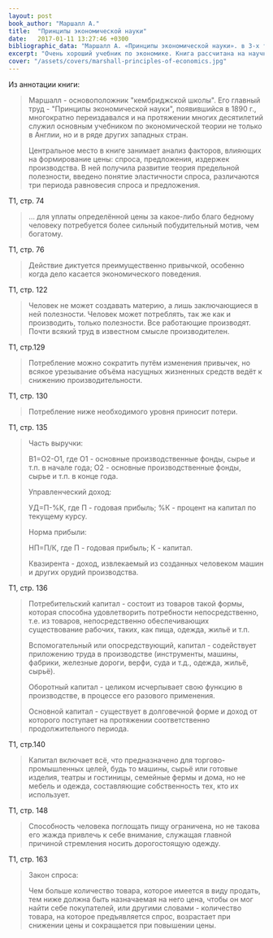 ```yaml
---
layout: post
book_author: "Маршалл А."
title:  "Принципы экономической науки"
date:   2017-01-11 13:27:46 +0300
bibliographic_data: "Маршалл А. «Принципы экономической науки». в 3-х томах М.: Издательская группа «Прогресс», 1993 г.(«Экономическая мысль Запада». Для научных библиотек)."
excerpt: "Очень хороший учебник по экономике. Книга рассчитана на научных работников, преподавателей общественных наук, специалистов в области экономических теорий."
cover: "/assets/covers/marshall-principles-of-economics.jpg"
---
```


Из аннотации книги:

> Маршалл - основоположник "кембриджской школы". Его главный труд - "Принципы экономической науки", появившийся в 1890 г., многократно переиздавался и на протяжении многих десятилетий служил основным учебником по экономической теории не только в Англии, но и в ряде других западных стран.
>
> Центральное место в книге занимает анализ факторов, влияющих на формирование цены: спроса, предложения, издержек производства. В ней  получила развитие теория предельной полезности, введено понятие эластичности спроса, различаются три периода равновесия спроса и предложения.

Т1, стр. 74

> ... для уплаты определённой цены за какое-либо благо бедному человеку потребуется более сильный побудительный мотив, чем богатому.

Т1, стр. 76

> Действие диктуется преимущественно привычкой, особенно когда дело касается экономического поведения.

Т1, стр. 122

> Человек не может создавать материю, а лишь заключающиеся в ней полезности. Человек может потреблять, так же как и производить, только полезности. Все работающие производят. Почти всякий труд в известном смысле производителен.

Т1, стр.129

> Потребление можно сократить путём изменения привычек, но всякое урезывание объёма насущных жизненных средств ведёт к снижению производительности.

Т1, стр. 130

> Потребление ниже необходимого уровня приносит потери.

Т1, стр. 135

> Часть выручки: 
>
> В1=О2-О1, где О1 - основные производственные фонды, сырье и т.п. в начале года; О2 - основные производственные фонды, сырье и т.п. в конце года.
>
> Управленческий доход:
>
> УД=П-%К, где П - годовая прибыль; %К - процент на капитал по текущему курсу.
>
> Норма прибыли:
>
> НП=П/К, где П - годовая прибыль; К - капитал.
>
> Квазирента - доход, извлекаемый из созданных человеком машин и других орудий производства.

Т1, стр. 136

> Потребительский капитал - состоит из товаров такой формы, которая способна удовлетворить потребности непосредственно, т.е. из товаров, непосредственно обеспечивающих существование рабочих, таких, как пища, одежда, жильё и т.п.
>
> Вспомогательный или опосредствующий, капитал - содействует приложению труда в производстве (инструменты, машины, фабрики, железные дороги, верфи, суда и т.д., одежда, жильё, сырьё).
>
> Оборотный капитал - целиком исчерпывает свою функцию в производстве, в процессе его разового применения.
>
> Основной капитал - существует в долговечной форме и доход от которого поступает на протяжении соответственно продолжительного периода.

Т1, стр.140

> Капитал включает всё, что предназначено для торгово-промышленных целей, будь то машины, сырьё или готовые изделия, театры и гостиницы, семейные фермы и дома, но не мебель и одежда, составляющие собственность тех, кто их использует.

Т1, стр. 148

> Способность человека поглощать пищу ограничена, но не такова его жажда привлечь к себе внимание, служащая главной причиной стремления носить дорогостоящую одежду.

Т1, стр. 163

> Закон спроса:
>
> Чем больше количество товара, которое имеется в виду продать, тем ниже должна быть назначаемая на него цена, чтобы он мог найти себе покупателей, или другими словами - количество товара, на которое предъявляется спрос, возрастает при снижении цены и сокращается при повышении цены.
